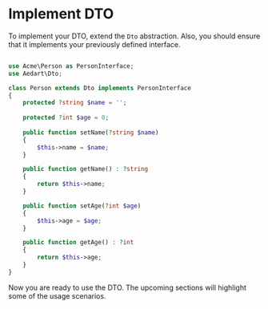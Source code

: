 # Implement DTO

To implement your DTO, extend the `Dto` abstraction.
Also, you should ensure that it implements your previously defined interface.
 
```php

use Acme\Person as PersonInterface;
use Aedart\Dto;

class Person extends Dto implements PersonInterface
{
    protected ?string $name = '';
    
    protected ?int $age = 0;
 
    public function setName(?string $name)
    {
        $this->name = $name;
    }

    public function getName() : ?string
    {
        return $this->name;
    }

    public function setAge(?int $age)
    {
        $this->age = $age;
    }

    public function getAge() : ?int
    {
        return $this->age;
    }
}
```

Now you are ready to use the DTO.
The upcoming sections will highlight some of the usage scenarios. 
